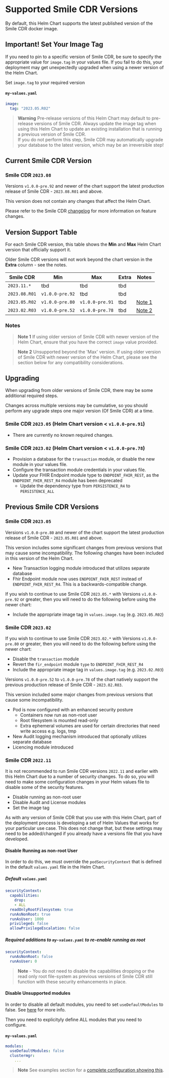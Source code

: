 # Supported Smile CDR Versions
By default, this Helm Chart supports the latest published version of the Smile CDR docker image.

## Important! Set Your Image Tag
If you need to pin to a specific version of Smile CDR, be sure to specify the appropriate value for `image.tag` in your values file. If you fail to do this, your deployment may get unexpectedly upgraded when using a newer version of the Helm Chart.

Set `image.tag` to your required version

#### `my-values.yaml`
```yaml
image:
  tag: "2023.05.R02"
```

> **Warning** Pre-release versions of this Helm Chart may default to pre-release versions of Smile CDR. Always update the image tag when using this Helm Chart to update an existing installation that is running a previous version of Smile CDR.</br>If you do not perform this step, Smile CDR may automatically upgrade your database to the latest version, which may be an irreversible step!

## Current Smile CDR Version
### Smile CDR `2023.08`

Versions `v1.0.0-pre.92` and newer of the chart support the latest production release of Smile CDR - `2023.08.R01` and above.

This version does not contain any changes that affect the Helm Chart.

Please refer to the Smile CDR [changelog](https://smilecdr.com/docs/introduction/changelog.html) for more information on feature changes.

## Version Support Table
For each Smile CDR version, this table shows the **Min** and **Max** Helm Chart version that officially support it.

Older Smile CDR versions will not work beyond the chart version in the **Extra** column - see the notes.

| Smile CDR | Min | Max | Extra | Notes |
|-----------|-----------|-----------|-----------|-------|
|`2023.11.*`|tbd|tbd|tbd||
|`2023.08.R01`|`v1.0.0-pre.92`|tbd|tbd||
|`2023.05.R02`|`v1.0.0-pre.80`|`v1.0.0-pre.91`|tbd|[Note 1](#notes)|
|`2023.02.R03`|`v1.0.0-pre.52`|`v1.0.0-pre.78`|tbd|[Note 2](#notes)|

### Notes
>**Note 1** If using older version of Smile CDR with newer version of the Helm Chart, ensure that you have the correct `image` value provided.

>**Note 2** Unsupported beyond the 'Max' version. If using older version of Smile CDR with newer version of the Helm Chart, please see the section below for any compatibility considerations.

## Upgrading
When upgrading from older versions of Smile CDR, there may be some additional required steps.

Changes across multiple versions may be cumulative, so you should perform any upgrade steps one major version (Of Smile CDR) at a time.

### Smile CDR `2023.05` (Helm Chart version < `v1.0.0-pre.91`)

* There are currently no known required changes.
### Smile CDR `2023.02` (Helm Chart version < `v1.0.0-pre.78`)

* Provision a database for the `transaction` module, or disable the new module in your values file.
* Configure the transaction module credentials in your values file.
* Update your FHIR Endpoint module type to `ENDPOINT_FHIR_REST`, as the `ENDPOINT_FHIR_REST_R4` module has been deprecated
   * Update the dependency type from `PERSISTENCE_R4` to `PERSISTENCE_ALL`

## Previous Smile CDR Versions

### Smile CDR `2023.05`

Versions `v1.0.0-pre.80` and newer of the chart support the latest production release of Smile CDR - `2023.05.R01` and above.

This version includes some significant changes from previous versions that may cause some incompatibility. The following changes have been included in this version of the Helm Chart.

* New Transaction logging module introduced that utilizes separate database
* Fhir Endpoint module now uses `ENDPOINT_FHIR_REST` instead of `ENDPOINT_FHIR_REST_R4`. This is a backwards-compatible change.

If you wish to continue to use Smile CDR `2023.05.*` with Versions `v1.0.0-pre.92` or greater, then you will need to do the following before using the newer chart:
* Include the appropriate image tag in `values.image.tag` (e.g. `2023.05.R02`)
### Smile CDR `2023.02`

If you wish to continue to use Smile CDR `2023.02.*` with Versions `v1.0.0-pre.80` or greater, then you will need to do the following before using the newer chart:

* Disable the `transaction` module
* Revert the `fir_endpoint` module `type` to `ENDPOINT_FHIR_REST_R4`
* Include the appropriate image tag in `values.image.tag` (e.g. `2023.02.R03`)

Versions `v1.0.0-pre.52` to `v1.0.0-pre.78` of the chart natively support the previous production release of Smile CDR - `2023.02.R03`.

This version included some major changes from previous versions that cause some incompatibility.

* Pod is now configured with an enhanced security posture
    * Containers now run as non-root user
    * Root filesystem is mounted read-only
    * Extra ephemeral volumes are used for certain directories that need write access
      e.g. logs, tmp
* New Audit logging mechanism introduced that optionally utilizes separate database
* Licencing module introduced

### Smile CDR `2022.11`

It is not recommended to run Smile CDR versions `2022.11` and earlier with this Helm Chart due to a number of security changes. To do so, you will need to make some configuration changes in your Helm values file to disable some of the security features.

* Disable running as non-root user
* Disable Audit and License modules
* Set the image tag

As with any version of Smile CDR that you use with this Helm Chart, part of the deployment process is developing a set of Helm Values that works for your particular use case. This does not change that, but these settings may need to be added/changed if you already have a versions file that you have developed.

#### Disable Running as non-root User
In order to do this, we must override the `podSecurityContext` that is defined in the default `values.yaml` file in the Helm Chart.

##### Default `values.yaml`
```yaml
securityContext:
  capabilities:
    drop:
    - ALL
  readOnlyRootFilesystem: true
  runAsNonRoot: true
  runAsUser: 1000
  privileged: false
  allowPrivilegeEscalation: false
```

##### Required additions to `my-values.yaml` to re-enable running as root
```yaml
securityContext:
  runAsNonRoot: false
  runAsUser: 0
```

> **Note** - You do not need to disable the capabilities dropping or the read only root file-system as previous versions of Smile CDR still function with these security enhancements in place.

#### Disable Unsupported modules
In order to disable all default modules, you need to set ```useDefaultModules``` to false. See [here](./modules.md#disabling-included-default-module-definitios) for more info.

Then you need to explicityly define ALL modules that you need to configure.

#### `my-values.yaml`
```yaml
modules:
  useDefaultModules: false
  clustermgr:
    ...
```
> **Note** See examples section for a [complete configuration showing this](../../examples/previousrootversion.md).
